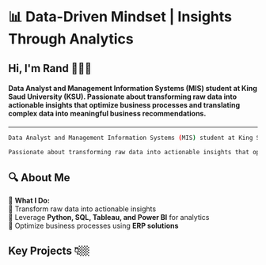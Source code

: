 # **📊 Data-Driven Mindset | Insights Through Analytics**


## Hi, I'm **Rand** 🙋🏻‍♀️
#### **Data Analyst** and **Management Information Systems (MIS)** student at **King Saud University (KSU)**. Passionate about transforming raw data into actionable insights that optimize business processes and translating complex data into meaningful business recommendations.
---

```bash
Data Analyst and Management Information Systems (MIS) student at King Saud University (KSU).

Passionate about transforming raw data into actionable insights that optimize business processes and translating complex data into meaningful business recommendations.
```
<!--

## Hi, I'm **Rand** 🙋🏻‍♀️ a **Data Analyst** with a background in **Management Information Systems (MIS)**.
## Passionate about **data-driven decision-making**, **business analytics**.

---
-->
<!--
---

```bash
echo "## Hi, I'm \*\*Rand\*\* 🙋🏻‍♀️ a \*\*Data Analyst\*\* with a background in \*\*Management Information Systems (MIS)\*\*."
echo "## Passionate about \*\*data-driven decision-making\*\*, \*\*business analytics\*\*."
```
---

echo "## Hi, I'm \*\*Rand\*\* 🙋🏻‍♀️ a \*\*Data Analyst\*\* with a background in \*\*Management Information Systems (MIS)\*\*."
echo "## Passionate about \*\*data-driven decision-making\*\*, \*\*business analytics\*\*."

```bash
## Hi, I'm **Rand** 🙋🏻‍♀️ a **Data Analyst** with a background in **Management Information Systems (MIS)**.
## Passionate about **data-driven decision-making**, **business analytics**.
```
---

```bash
Hi, I'm **Rand** 🙋🏻‍♀️ a **Data Analyst** with a background in **Management Information Systems (MIS)**.
Passionate about **data-driven decision-making**, **business analytics**.
```
---

```bash
$ whoami  
👋 Hello! I'm [Your Name], a **Data Analyst** with a background in **Management Information Systems (MIS)**.  
Passionate about **data-driven decision-making**, **business analytics**, and **ERP systems**.
```
-->

<!--
**Run-d1/Run-d1** is a ✨ _special_ ✨ repository because its `README.md` (this file) appears on your GitHub profile.

Here are some ideas to get you started:

- 🔭 I’m currently working on ...
- 🌱 I’m currently learning ...
- 👯 I’m looking to collaborate on ...
- 🤔 I’m looking for help with ...
- 💬 Ask me about ...
- 📫 How to reach me: ...
- 😄 Pronouns: ...
- ⚡ Fun fact: ...
-->

<!--


## 🟢 Welcome to the Matrix!  
![Hacker GIF](https://media.giphy.com/media/qgQUggAC3Pfv687qPC/giphy.gif)
-->

<!--
# Hi, I'm Monica 👋🏾 👩🏾‍💻

<img src="https://raw.githubusercontent.com/M0nica/M0nica/master/gh-header-image-cropped.png" alt="banner that says Monica Powell - software engineer, content creator and community organizer alongside a cartoon illustration of Monica">
I'm a software engineer who is passionate about making contributing to open-source more approachable, creating technology to elevate people, and building community. Some technologies I enjoy working with include ReactJS, Jamstack (JavaScript, APIs + Markup) and GraphQL. In 2020, I was selected to be an inaugural <a href="https://stars.github.com/">GitHub Star 🌟</a> based on my involvement in the tech community.  My interest in the React ecosystem led me to launch <a href="https://www.reactrobins.com/">React Robins</a>, a community for women and non-binary ReactJS developers.


## Find me around the web 🌎: <a href="https://github.com/sponsors/M0nica"><img align="right" width="150" height="150" src="https://github.com/M0nica/M0nica/blob/main/octomonica/m0nica-octocat-rotating.gif?raw=true"></a>

- Learning in public on <a href="https://www.twitch.tv/blacktechdiva">Twitch</a> or <a href="https://www.monica.dev">monica.dev</a> 📹 ✍🏾
- Tinkering with interactions on <a href="https://codepen.io/m0nica"> Codepen</a> 🏓
- Sharing updates on <a href="https://www.linkedin.com/in/monicampowell/">LinkedIn</a> 💼
-->

## **🔍 About Me**

📌 **What I Do:**\
🔹 Transform raw data into actionable insights\
🔹 Leverage **Python, SQL, Tableau, and Power BI** for analytics\
🔹 Optimize business processes using **ERP solutions**

<!--
📌 **Interests:**\
📈 Business Intelligence | 📊 Data Visualization | ⚙️ Process Automation

-->

<!--
---

## **🚀 Key Projects**

| Project Name                         | Description                                     | Tech Stack                    |
| ------------------------------------ | ----------------------------------------------- | ----------------------------- |
| **📊 Employee-Attrition-Analysis**     | Predicting employee attrition using ML models   | Python, Pandas, Scikit-Learn  |
| **📊 Nafath-Platform-Analysis**     | Predicting employee attrition using ML models   | Python, Pandas, Scikit-Learn  |
| **📊 Tourism-and-Employment-Trends-in-Saudi-Arabia-2021-2022**              | Evaluating vendors & implementing ERP solutions | Odoo, Business Analysis       |
| **📚 Web Scraping: Books to Scrape** | Extracting & analyzing book data                | Python, BeautifulSoup, Pandas |

🛠 **Explore all projects:** [GitHub Repositories](https://github.com/Run-d1?tab=repositories)

---

## **📬 Connect with Me**
📩 **Email:** [randaljathlani@gmail.com](mailto\:randaljathlani@gmail.com)

---

💡 **Fun Fact:** Data tells stories – my job is to make sure they are heard!

-->


## Key Projects 👇🏼
